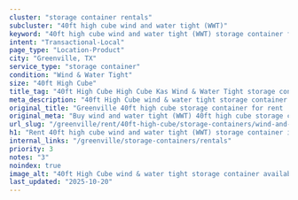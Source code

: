 ```yaml
---
cluster: "storage container rentals"
subcluster: "40ft high cube wind and water tight (WWT)"
keyword: "40ft high cube wind and water tight (WWT) storage container for rent Greenville, TX"
intent: "Transactional-Local"
page_type: "Location-Product"
city: "Greenville, TX"
service_type: "storage container"
condition: "Wind & Water Tight"
size: "40ft High Cube"
title_tag: "40ft High Cube High Cube Kas Wind & Water Tight storage container Sales in Greenville | LC Container"
meta_description: "40ft High Cube wind & water tight storage container sales in Greenville. High cube containers with extra height. Fast delivery, competitive pricing. Serving storage containers area. Quote ID: UTY. Call (214) 524-4168 for your free quote today."
original_title: "Greenville 40ft high cube storage container for rent | LC"
original_meta: "Buy wind and water tight (WWT) 40ft high cube storage container rent with local delivery in Greenville, TX. LC Container — local Since 2003. Request a fast quote today."
url_slug: "/greenville/rent/40ft-high-cube/storage-containers/wind-and-water-tight-wwt"
h1: "Rent 40ft high cube wind and water tight (WWT) storage container in Greenville"
internal_links: "/greenville/storage-containers/rentals"
priority: 3
notes: "3"
noindex: true
image_alt: "40ft High Cube wind & water tight storage container available for delivery in Greenville"
last_updated: "2025-10-20"
---
```


<!-- TODO: Add unique city/inventory copy, images, and internal links here. -->
